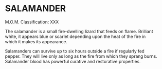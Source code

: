 # SALAMANDER  
M.O.M. Classification: XXX  
  
The salamander is a small fire-dwelling lizard that feeds on flame. Brilliant white, it appears blue or scarlet depending upon the heat of the fire in which it makes its appearance.  
  
Salamanders can survive up to six hours outside a fire if regularly fed pepper. They will live only as long as the fire from which they sprang burns. Salamander blood has powerful curative and restorative properties.  
  
